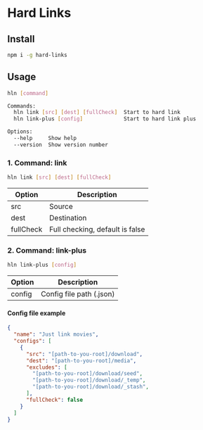 # Hard Links


## Install
```bash
npm i -g hard-links
```

## Usage
```bash
hln [command]

Commands:
  hln link [src] [dest] [fullCheck]  Start to hard link
  hln link-plus [config]             Start to hard link plus

Options:
  --help     Show help                                                 [boolean]
  --version  Show version number                                       [boolean]
```

### 1. Command: link
```bash
hln link [src] [dest] [fullCheck]
```
| Option | Description |
|---|---|
| src | Source |
| dest | Destination |
| fullCheck | Full checking, default is false |

### 2. Command: link-plus
```bash
hln link-plus [config]
```

| Option | Description |
|---|---|
| config | Config file path (.json) |

#### Config file example
```json
{
  "name": "Just link movies",
  "configs": [
    {
      "src": "[path-to-you-root]/download",
      "dest": "[path-to-you-root]/media",
      "excludes": [
        "[path-to-you-root]/download/seed",
        "[path-to-you-root]/download/_temp",
        "[path-to-you-root]/download/_stash",
      ],
      "fullCheck": false
    }
  ]
}
```
